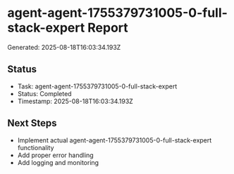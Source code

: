 # agent-agent-1755379731005-0-full-stack-expert Report

Generated: 2025-08-18T16:03:34.193Z

## Status
- Task: agent-agent-1755379731005-0-full-stack-expert
- Status: Completed
- Timestamp: 2025-08-18T16:03:34.193Z

## Next Steps
- Implement actual agent-agent-1755379731005-0-full-stack-expert functionality
- Add proper error handling
- Add logging and monitoring
